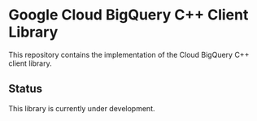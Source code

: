 # Google Cloud BigQuery C++ Client Library

This repository contains the implementation of the Cloud BigQuery C++ client
library.

## Status

This library is currently under development.

